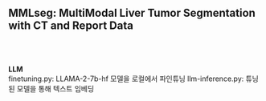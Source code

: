 ## MMLseg: MultiModal Liver Tumor Segmentation with CT and Report Data

<br><br>

**LLM**  
finetuning.py: LLAMA-2-7b-hf 모델을 로컬에서 파인튜닝
llm-inference.py: 튜닝된 모델을 통해 텍스트 임베딩
